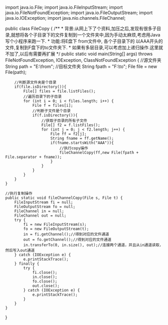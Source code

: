 import java.io.File;
import java.io.FileInputStream;
import java.io.FileNotFoundException;
import java.io.FileOutputStream;
import java.io.IOException;
import java.nio.channels.FileChannel;

public class FileCopy {
	/**
	 * 背景:从网上下了个资料,加压之后,发现有很多子目录,就想将各个子目录下的文件复制到一个文件夹中,因为手动太麻烦,考虑用Java写个小程序来跑一下.
	 * 功能:将E盘下 from文件中, 各个子目录下的 以AAA开头的文件,复制到F盘下的to文件夹下.
	 * 如果有多层目录,可以考虑加上递归操作.这里就不加了,以后有需要再扩展
	 */
	public static void main(String[] args) throws FileNotFoundException, IOException, ClassNotFoundException {
		//源文件夹
		String path = "E:\\from";
		//目标文件夹
		String fpath = "F:\\to";
		File file = new File(path);
		
		//判断源文件夹是个目录
		if(file.isDirectory()){
			File[] files = file.listFiles();
			//遍历目录下的子目录
			for (int i = 0; i < files.length; i++) {
				File f = files[i];
				//判断子文件是个目录
				if(f.isDirectory()){
					//获取子目录的所有子文件
					File[] f2 = f.listFiles();
					for (int j = 0; j < f2.length; j++) {
						File ff = f2[j];
						String fname = ff.getName();
						if(fname.startsWith("AAA")){
							//执行copy操作
							fileChannelCopy(ff,new File(fpath + File.separator + fname));
						}
					}
				}
			}
		}
	}
	
	//执行复制操作
	public static void fileChannelCopy(File s, File t) {
        FileInputStream fi = null;
        FileOutputStream fo = null;
        FileChannel in = null;
        FileChannel out = null;
        try {
            fi = new FileInputStream(s);
            fo = new FileOutputStream(t);
            in = fi.getChannel();//得到对应的文件通道
            out = fo.getChannel();//得到对应的文件通道
            in.transferTo(0, in.size(), out);//连接两个通道，并且从in通道读取，然后写入out通道
        } catch (IOException e) {
            e.printStackTrace();
        } finally {
            try {
                fi.close();
                in.close();
                fo.close();
                out.close();
            } catch (IOException e) {
                e.printStackTrace();
            }
        }
    }
}
